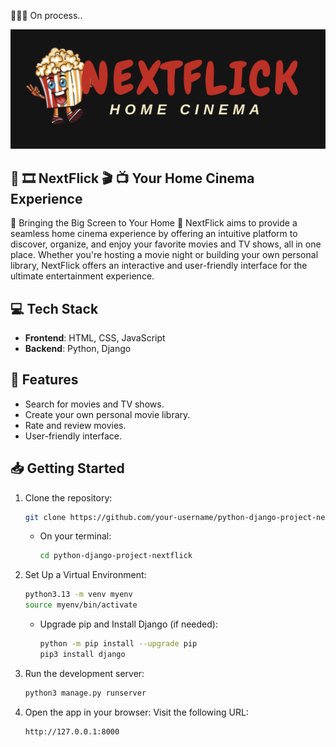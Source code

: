 👩🏽‍💻 On process..

![NextFlick Logo](https://github.com/Ploynpk/python-django-js-project-nextflick/blob/39692285d728cb4ccff9a27b824228080514d96e/static/assests/nextflick-logo.png)

## 🎥 🎞️ **NextFlick** 🎬 📺 Your Home Cinema Experience

🍿 Bringing the Big Screen to Your Home 🍿
NextFlick aims to provide a seamless home cinema experience by offering an intuitive platform to discover, organize, and enjoy your favorite movies and TV shows, all in one place. Whether you're hosting a movie night or building your own personal library, NextFlick offers an interactive and user-friendly interface for the ultimate entertainment experience.

## 💻 Tech Stack

- **Frontend**: HTML, CSS, JavaScript  
- **Backend**: Python, Django  


## 🚀 Features
- Search for movies and TV shows.
- Create your own personal movie library.
- Rate and review movies.
- User-friendly interface.


## 📥 Getting Started

1. Clone the repository:
    ```bash
    git clone https://github.com/your-username/python-django-project-nextflick.git
    ```
    - On your terminal:
         ```bash
         cd python-django-project-nextflick
         ```
     
2. Set Up a Virtual Environment:
    ```bash
    python3.13 -m venv myenv
    source myenv/bin/activate
    ```

    - Upgrade pip and Install Django (if needed):
        ```bash
        python -m pip install --upgrade pip
        pip3 install django
        ```

3. Run the development server:
    ```bash
    python3 manage.py runserver
    ```

4. Open the app in your browser:
   Visit the following URL:
     ```bash
     http://127.0.0.1:8000
     ```

